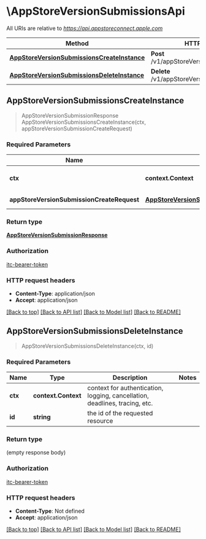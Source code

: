 # \AppStoreVersionSubmissionsApi

All URIs are relative to *https://api.appstoreconnect.apple.com*

Method | HTTP request | Description
------------- | ------------- | -------------
[**AppStoreVersionSubmissionsCreateInstance**](AppStoreVersionSubmissionsApi.md#AppStoreVersionSubmissionsCreateInstance) | **Post** /v1/appStoreVersionSubmissions | 
[**AppStoreVersionSubmissionsDeleteInstance**](AppStoreVersionSubmissionsApi.md#AppStoreVersionSubmissionsDeleteInstance) | **Delete** /v1/appStoreVersionSubmissions/{id} | 



## AppStoreVersionSubmissionsCreateInstance

> AppStoreVersionSubmissionResponse AppStoreVersionSubmissionsCreateInstance(ctx, appStoreVersionSubmissionCreateRequest)



### Required Parameters


Name | Type | Description  | Notes
------------- | ------------- | ------------- | -------------
**ctx** | **context.Context** | context for authentication, logging, cancellation, deadlines, tracing, etc.
**appStoreVersionSubmissionCreateRequest** | [**AppStoreVersionSubmissionCreateRequest**](AppStoreVersionSubmissionCreateRequest.md)| AppStoreVersionSubmission representation | 

### Return type

[**AppStoreVersionSubmissionResponse**](AppStoreVersionSubmissionResponse.md)

### Authorization

[itc-bearer-token](../README.md#itc-bearer-token)

### HTTP request headers

- **Content-Type**: application/json
- **Accept**: application/json

[[Back to top]](#) [[Back to API list]](../README.md#documentation-for-api-endpoints)
[[Back to Model list]](../README.md#documentation-for-models)
[[Back to README]](../README.md)


## AppStoreVersionSubmissionsDeleteInstance

> AppStoreVersionSubmissionsDeleteInstance(ctx, id)



### Required Parameters


Name | Type | Description  | Notes
------------- | ------------- | ------------- | -------------
**ctx** | **context.Context** | context for authentication, logging, cancellation, deadlines, tracing, etc.
**id** | **string**| the id of the requested resource | 

### Return type

 (empty response body)

### Authorization

[itc-bearer-token](../README.md#itc-bearer-token)

### HTTP request headers

- **Content-Type**: Not defined
- **Accept**: application/json

[[Back to top]](#) [[Back to API list]](../README.md#documentation-for-api-endpoints)
[[Back to Model list]](../README.md#documentation-for-models)
[[Back to README]](../README.md)

